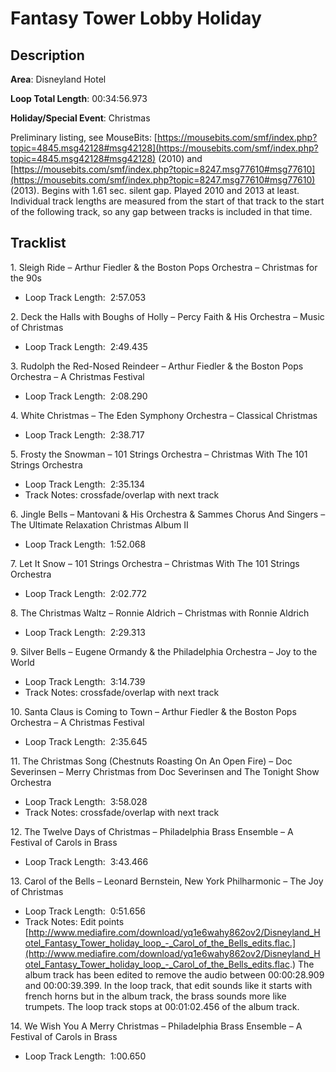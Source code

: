 # Fantasy Tower Lobby Holiday

## Description

**Area**: Disneyland Hotel

**Loop Total Length**: 00:34:56.973

**Holiday/Special Event**: Christmas

Preliminary listing, see MouseBits: [https://mousebits.com/smf/index.php?topic=4845.msg42128#msg42128](https://mousebits.com/smf/index.php?topic=4845.msg42128#msg42128) (2010) and [https://mousebits.com/smf/index.php?topic=8247.msg77610#msg77610](https://mousebits.com/smf/index.php?topic=8247.msg77610#msg77610) (2013). Begins with 1.61 sec. silent gap. Played 2010 and 2013 at least. Individual track lengths are measured from the start of that track to the start of the following track, so any gap between tracks is included in that time.

## Tracklist

1\. Sleigh Ride – Arthur Fiedler & the Boston Pops Orchestra – Christmas for the 90s 

- Loop Track Length:  2:57.053

2\. Deck the Halls with Boughs of Holly – Percy Faith & His Orchestra – Music of Christmas 

- Loop Track Length:  2:49.435

3\. Rudolph the Red-Nosed Reindeer – Arthur Fiedler & the Boston Pops Orchestra – A Christmas Festival 

- Loop Track Length:  2:08.290

4\. White Christmas – The Eden Symphony Orchestra – Classical Christmas 

- Loop Track Length:  2:38.717

5\. Frosty the Snowman – 101 Strings Orchestra – Christmas With The 101 Strings Orchestra 

- Loop Track Length:  2:35.134
- Track Notes: crossfade/overlap with next track

6\. Jingle Bells – Mantovani & His Orchestra & Sammes Chorus And Singers – The Ultimate Relaxation Christmas Album II 

- Loop Track Length:  1:52.068

7\. Let It Snow – 101 Strings Orchestra – Christmas With The 101 Strings Orchestra 

- Loop Track Length:  2:02.772

8\. The Christmas Waltz – Ronnie Aldrich – Christmas with Ronnie Aldrich 

- Loop Track Length:  2:29.313

9\. Silver Bells – Eugene Ormandy & the Philadelphia Orchestra – Joy to the World 

- Loop Track Length:  3:14.739
- Track Notes: crossfade/overlap with next track

10\. Santa Claus is Coming to Town – Arthur Fiedler & the Boston Pops Orchestra – A Christmas Festival 

- Loop Track Length:  2:35.645

11\. The Christmas Song (Chestnuts Roasting On An Open Fire) – Doc Severinsen – Merry Christmas from Doc Severinsen and The Tonight Show Orchestra 

- Loop Track Length:  3:58.028
- Track Notes: crossfade/overlap with next track

12\. The Twelve Days of Christmas – Philadelphia Brass Ensemble – A Festival of Carols in Brass 

- Loop Track Length:  3:43.466

13\. Carol of the Bells – Leonard Bernstein, New York Philharmonic – The Joy of Christmas

- Loop Track Length:  0:51.656
- Track Notes: Edit points [http://www.mediafire.com/download/yq1e6wahy862ov2/Disneyland_Hotel_Fantasy_Tower_holiday_loop_-_Carol_of_the_Bells_edits.flac.](http://www.mediafire.com/download/yq1e6wahy862ov2/Disneyland_Hotel_Fantasy_Tower_holiday_loop_-_Carol_of_the_Bells_edits.flac.) The album track has been edited to remove the audio between 00:00:28.909 and 00:00:39.399. In the loop track, that edit sounds like it starts with french horns but in the album track, the brass sounds more like trumpets. The loop track stops at 00:01:02.456 of the album track.

14\. We Wish You A Merry Christmas – Philadelphia Brass Ensemble – A Festival of Carols in Brass 

- Loop Track Length:  1:00.650
